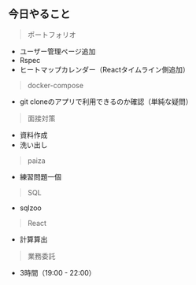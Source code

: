 ## 今日やること

> ポートフォリオ
- ユーザー管理ページ追加
- Rspec
- ヒートマップカレンダー（Reactタイムライン側追加）

> docker-compose
- git cloneのアプリで利用できるのか確認（単純な疑問）



> 面接対策
- 資料作成
- 洗い出し


> paiza
- 練習問題一個


> SQL
- sqlzoo

> React
- 計算算出


> 業務委託
- 3時間（19:00 - 22:00）
